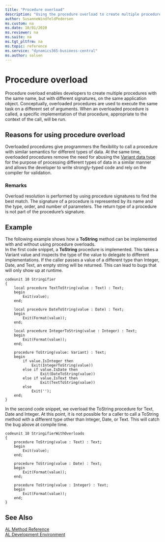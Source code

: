 ```yaml
---
title: "Procedure overload"
description: "Using the procedure overload to create multiple procedures with the same name, but with different signatures, on the same application object."
author: SusanneWindfeldPedersen
ms.custom: na
ms.date: 10/01/2020
ms.reviewer: na
ms.suite: na
ms.tgt_pltfrm: na
ms.topic: reference
ms.service: "dynamics365-business-central"
ms.author: solsen
---
```


# Procedure overload
 
Procedure overload enables developers to create multiple procedures with the same name, but with different signatures, on the same application object. Conceptually, overloaded procedures are used to execute the same task on a different set of arguments. When an overloaded procedure is called, a specific implementation of that procedure, appropriate to the context of the call, will be run. 

## Reasons for using procedure overload

Overloaded procedures give programmers the flexibility to call a procedure with similar semantics for different types of data. At the same time, overloaded procedures remove the need for abusing the [Variant data type](../methods-auto/variant/variant-data-type.md) for the purpose of processing different types of data in a similar manner and allows the developer to write strongly-typed code and rely on the compiler for validation. 

### Remarks 
Overload resolution is performed by using procedure signatures to find the best match. The signature of a procedure is represented by its name and the type, order, and number of parameters. The return type of a procedure is not part of the procedure’s signature. 


## Example
The following example shows how a **ToString** method can be implemented with and without using procedure overloads.  
In the first code snippet, a **ToString** procedure is implemented. This takes a Variant value and inspects the type of the value to delegate to different implementations. If the caller passes a value of a different type than Integer, Date, and Text, an empty string will be returned. This can lead to bugs that will only show up at runtime. 


```AL
codeunit 10 Stringifier 
{ 
    local procedure TextToString(value : Text) : Text; 
    begin 
        Exit(value); 
    end; 
 
    local procedure DateToString(value : Date) : Text; 
    begin 
        Exit(Format(value)); 
    end; 
 
    local procedure IntegerToString(value : Integer) : Text; 
    begin 
        Exit(Format(value)); 
    end; 
 
    procedure ToString(value: Variant) : Text; 
    begin 
        if value.IsInteger then 
            Exit(IntegerToString(value)) 
        else if value.IsDate then 
                Exit(DateToString(value))
        else if value.IsText then 
                Exit(TextToString(value))
        else 
            Exit(''); 
    end; 
} 

```

In the second code snippet, we overload the ToString procedure for Text, Date and Integer. At this point, it is not possible for a caller to call a ToString method with a different type other than Integer, Date, or Text. This will catch the bug above at compile time. 

```AL
codeunit 10 StringifierWithOverloads 
{ 
    procedure ToString(value : Text) : Text; 
    begin 
        Exit(value); 
    end; 
 
    procedure ToString(value : Date) : Text; 
    begin 
        Exit(Format(value)); 
    end; 
 
    procedure ToString(value : Integer) : Text; 
    begin 
        Exit(Format(value)); 
    end; 
} 
```

## See Also

[AL Method Reference](../methods-auto/library.md)  
[AL Development Environment](../devenv-reference-overview.md)  
